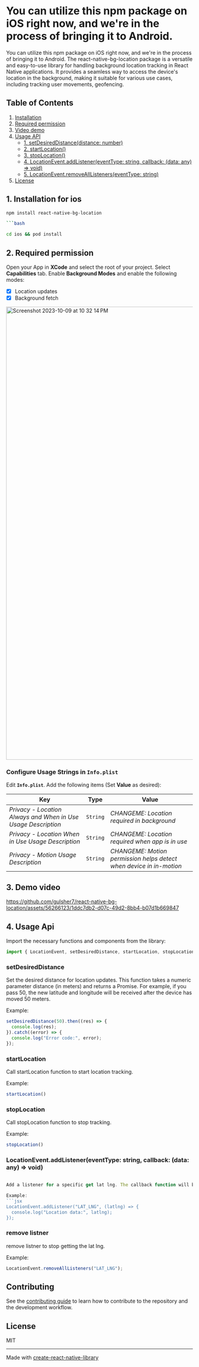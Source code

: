 # You can utilize this npm package on iOS right now, and we're in the process of bringing it to Android.

You can utilize this npm package on iOS right now, and we're in the process of bringing it to Android.
The react-native-bg-location package is a versatile and easy-to-use library for handling background location tracking in React Native applications. It provides a seamless way to access the device's location in the background, making it suitable for various use cases, including tracking user movements, geofencing.

## Table of Contents

1. [Installation](#installation)
2. [Required permission](#permissions)
3. [Video demo](#videodemo)
4. [Usage API](#api)
    - [1. setDesiredDistance(distance: number)](#1-setDesiredDistance)
    - [2. startLocation()](#2-startLocation)
    - [3. stopLocation()](#3-stopLocation)
    - [4. LocationEvent.addListener(eventType: string, callback: (data: any) => void)](#4-LocationEvent.addListener)
    - [5. LocationEvent.removeAllListeners(eventType: string)](#5-LocationEvent.removeAllListeners)
6. [License](#license)
   

## 1. Installation for ios 

```sh
npm install react-native-bg-location

```bash

cd ios && pod install

```

## 2. Required permission

Open your App in **XCode** and select the root of your project.  Select **Capabilities** tab.  Enable **Background Modes** and enable the following modes:

- [x] Location updates
- [x] Background fetch

<img width="1219" alt="Screenshot 2023-10-09 at 10 32 14 PM" src="https://github.com/gulsher7/react-native-bg-location/assets/56266123/4c98333f-6992-466d-bab2-c66116d49822">

### Configure Usage Strings in `Info.plist`

Edit **`Info.plist`**.  Add the following items (Set **Value** as desired):

| Key | Type | Value |
|-----|-------|-------------|
| *Privacy - Location Always and When in Use Usage Description* | `String` | *CHANGEME: Location required in background* |
| *Privacy - Location When in Use Usage Description* | `String` | *CHANGEME: Location required when app is in use* |
| *Privacy - Motion Usage Description* | `String` | *CHANGEME: Motion permission helps detect when device in in-motion* |


## 3. Demo video 

https://github.com/gulsher7/react-native-bg-location/assets/56266123/1ddc7db2-d07c-49d2-8bb4-b07d1b669847

## 4. Usage Api 

Import the necessary functions and components from the library:

```jsx
import { LocationEvent, setDesiredDistance, startLocation, stopLocation } from 'react-native-bg-location';
```

### setDesiredDistance

Set the desired distance for location updates. This function takes a numeric parameter distance (in meters) and returns a Promise. For example, if you pass 50, the new latitude and longitude will be received after the device has moved 50 meters.

Example: 
```jsx
setDesiredDistance(50).then((res) => {
  console.log(res);
}).catch((error) => {
  console.log("Error code:", error);
});
```

### startLocation

Call startLocation function to start location tracking.

Example: 
```jsx
startLocation()
```

### stopLocation

Call stopLocation function to stop tracking.

Example: 
```jsx
stopLocation()
```

### LocationEvent.addListener(eventType: string, callback: (data: any) => void)

```jsx

Add a listener for a specific get lat lng. The callback function will be called whenever the location changed.

Example: 
```jsx
LocationEvent.addListener("LAT_LNG", (latlng) => {
  console.log("Location data:", latlng);
});
```

### remove listner

remove listner to stop getting the lat lng.

Example: 
```jsx
LocationEvent.removeAllListeners("LAT_LNG");
```


## Contributing

See the [contributing guide](CONTRIBUTING.md) to learn how to contribute to the repository and the development workflow.

## License

MIT

---

Made with [create-react-native-library](https://github.com/callstack/react-native-builder-bob)
